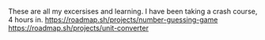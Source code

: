 These are all my excersises and learning. I have been taking a crash course, 4 hours in.
https://roadmap.sh/projects/number-guessing-game
https://roadmap.sh/projects/unit-converter
